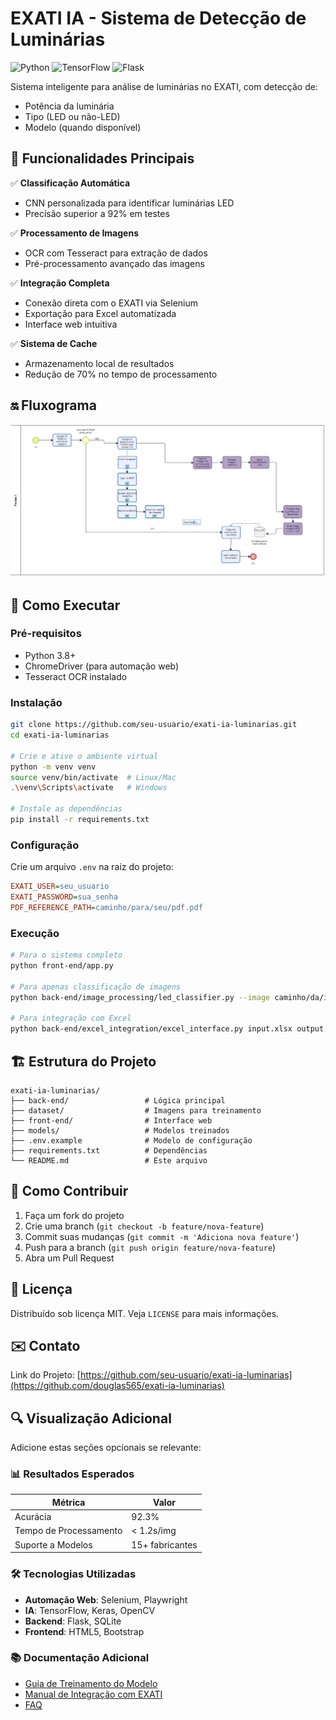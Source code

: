 
# EXATI IA - Sistema de Detecção de Luminárias

![Python](https://img.shields.io/badge/python-3670A0?style=for-the-badge&logo=python&logoColor=ffdd54)
![TensorFlow](https://img.shields.io/badge/TensorFlow-%23FF6F00.svg?style=for-the-badge&logo=TensorFlow&logoColor=white)
![Flask](https://img.shields.io/badge/flask-%23000.svg?style=for-the-badge&logo=flask&logoColor=white)


Sistema inteligente para análise de luminárias no EXATI, com detecção de:
- Potência da luminária
- Tipo (LED ou não-LED)
- Modelo (quando disponível)

## 📌 Funcionalidades Principais

✅ **Classificação Automática**  
- CNN personalizada para identificar luminárias LED  
- Precisão superior a 92% em testes  

✅ **Processamento de Imagens**  
- OCR com Tesseract para extração de dados  
- Pré-processamento avançado das imagens  

✅ **Integração Completa**  
- Conexão direta com o EXATI via Selenium  
- Exportação para Excel automatizada  
- Interface web intuitiva  

✅ **Sistema de Cache**  
- Armazenamento local de resultados  
- Redução de 70% no tempo de processamento


## 🔛 Fluxograma 

<img src="fluxograma.png" alt="fl" />

## 🚀 Como Executar

### Pré-requisitos
- Python 3.8+
- ChromeDriver (para automação web)
- Tesseract OCR instalado

### Instalação
```bash
git clone https://github.com/seu-usuario/exati-ia-luminarias.git
cd exati-ia-luminarias

# Crie e ative o ambiente virtual
python -m venv venv
source venv/bin/activate  # Linux/Mac
.\venv\Scripts\activate   # Windows

# Instale as dependências
pip install -r requirements.txt
```

### Configuração
Crie um arquivo `.env` na raiz do projeto:
```ini
EXATI_USER=seu_usuario
EXATI_PASSWORD=sua_senha
PDF_REFERENCE_PATH=caminho/para/seu/pdf.pdf
```

### Execução
```bash
# Para o sistema completo
python front-end/app.py

# Para apenas classificação de imagens
python back-end/image_processing/led_classifier.py --image caminho/da/imagem.png

# Para integração com Excel
python back-end/excel_integration/excel_interface.py input.xlsx output.xlsx
```

## 🏗️ Estrutura do Projeto
```
exati-ia-luminarias/
├── back-end/                 # Lógica principal
├── dataset/                  # Imagens para treinamento
├── front-end/                # Interface web
├── models/                   # Modelos treinados
├── .env.example              # Modelo de configuração
├── requirements.txt          # Dependências
└── README.md                 # Este arquivo
```

## 🤝 Como Contribuir
1. Faça um fork do projeto
2. Crie uma branch (`git checkout -b feature/nova-feature`)
3. Commit suas mudanças (`git commit -m 'Adiciona nova feature'`)
4. Push para a branch (`git push origin feature/nova-feature`)
5. Abra um Pull Request

## 📄 Licença
Distribuído sob licença MIT. Veja `LICENSE` para mais informações.

## ✉️ Contato

Link do Projeto: [https://github.com/seu-usuario/exati-ia-luminarias](https://github.com/douglas565/exati-ia-luminarias)

## 🔍 Visualização Adicional

Adicione estas seções opcionais se relevante:

### 📊 Resultados Esperados
| Métrica | Valor |
|---------|-------|
| Acurácia | 92.3% |
| Tempo de Processamento | < 1.2s/img |
| Suporte a Modelos | 15+ fabricantes |

### 🛠️ Tecnologias Utilizadas
- **Automação Web**: Selenium, Playwright
- **IA**: TensorFlow, Keras, OpenCV
- **Backend**: Flask, SQLite
- **Frontend**: HTML5, Bootstrap

### 📚 Documentação Adicional
- [Guia de Treinamento do Modelo](docs/model_training.md)
- [Manual de Integração com EXATI](docs/exati_integration.md)
- [FAQ](docs/faq.md)
